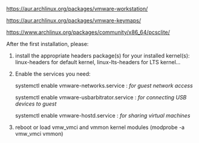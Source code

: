 https://aur.archlinux.org/packages/vmware-workstation/

https://aur.archlinux.org/packages/vmware-keymaps/

https://www.archlinux.org/packages/community/x86_64/pcsclite/


After the first installation, please:

1. install the appropriate headers package(s) for your installed kernel(s): linux-headers for default kernel, linux-lts-headers for LTS kernel...

2. Enable the services you need:

    systemctl enable vmware-networks.service : *for guest network access*

    systemctl enable vmware-usbarbitrator.service : *for connecting USB devices to guest*

    systemctl enable vmware-hostd.service : *for sharing virtual machines*

3. reboot or load vmw_vmci and vmmon kernel modules (modprobe -a vmw_vmci vmmon)
